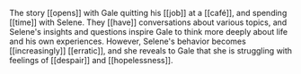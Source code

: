 The story [[opens]] with Gale quitting his [[job]] at a [[café]], and spending [[time]] with Selene. They [[have]] conversations about various topics, and Selene's insights and questions inspire Gale to think more deeply about life and his own experiences. However, Selene's behavior becomes [[increasingly]] [[erratic]], and she reveals to Gale that she is struggling with feelings of [[despair]] and [[hopelessness]].



